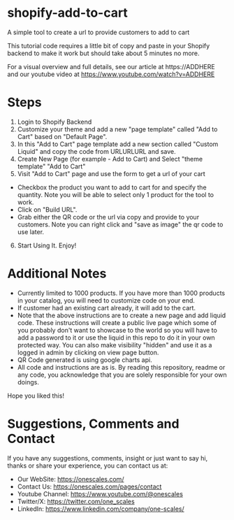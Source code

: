 # shopify-add-to-cart
A simple tool to create a url to provide customers to add to cart

This tutorial code requires a little bit of copy and paste in your Shopify backend to make it work but should take about 5 minutes no more.

For a visual overview and full details, see our article at https://ADDHERE and our youtube video at https://www.youtube.com/watch?v=ADDHERE

# Steps

1. Login to Shopify Backend
2. Customize your theme and add a new "page template" called "Add to Cart" based on "Default Page".
3. In this "Add to Cart" page template add a new section called "Custom Liquid" and copy the code from URLURLURL and save.
4. Create New Page (for example - Add to Cart) and Select "theme template" "Add to Cart"
5. Visit "Add to Cart" page and use the form to get a url of your cart
- Checkbox the product you want to add to cart for and specify the quantity. Note you will be able to select only 1 product for the tool to work.
- Click on "Build URL".
- Grab either the QR code or the url via copy and provide to your customers. Note you can right click and "save as image" the qr code to use later.
6. Start Using It. Enjoy!

# Additional Notes
- Currently limited to 1000 products. If you have more than 1000 products in your catalog, you will need to customize code on your end.
- If customer had an existing cart already, it will add to the cart.
- Note that the above instructions are to create a new page and add liquid code. These instructions will create a public live page which some of you probably don't want to showcase to the world so you will have to add a password to it or use the liquid in this repo to do it in your own protected way. You can also make visibility "hidden" and use it as a logged in admin by clicking on view page button.
- QR Code generated is using google charts api.
- All code and instructions are as is. By reading this repository, readme or any code, you acknowledge that you are solely responsible for your own doings.

Hope you liked this!

# Suggestions, Comments and Contact
If you have any suggestions, comments, insight or just want to say hi, thanks or share your experience, you can contact us at:
- Our WebSite: https://onescales.com/
- Contact Us: https://onescales.com/pages/contact
- Youtube Channel: https://www.youtube.com/@onescales
- Twitter/X: https://twitter.com/one_scales
- LinkedIn: https://www.linkedin.com/company/one-scales/






